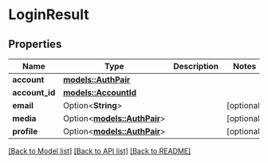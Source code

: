 # LoginResult

## Properties

Name | Type | Description | Notes
------------ | ------------- | ------------- | -------------
**account** | [**models::AuthPair**](AuthPair.md) |  | 
**account_id** | [**models::AccountId**](AccountId.md) |  | 
**email** | Option<**String**> |  | [optional]
**media** | Option<[**models::AuthPair**](AuthPair.md)> |  | [optional]
**profile** | Option<[**models::AuthPair**](AuthPair.md)> |  | [optional]

[[Back to Model list]](../README.md#documentation-for-models) [[Back to API list]](../README.md#documentation-for-api-endpoints) [[Back to README]](../README.md)


